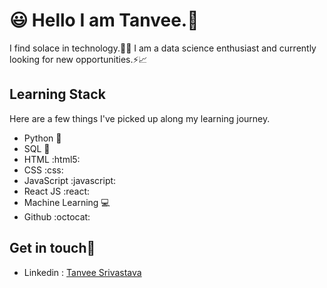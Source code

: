 # 😃 Hello I am Tanvee.👋
I find solace in technology.💯:bow:
I am a data science enthusiast and currently looking for new opportunities.⚡📈
## Learning Stack
Here are a few things I've picked up along my learning journey.
- Python :snake:
- SQL 📄
- HTML :html5:
- CSS :css:
- JavaScript :javascript:
- React JS :react:
- Machine Learning 💻 
- Github :octocat:

## Get in touch📌
- Linkedin : [Tanvee Srivastava](https://www.linkedin.com/in/tanveesrivastava/) 
